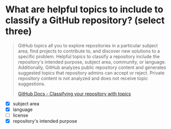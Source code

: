 # What are helpful topics to include to classify a GitHub repository? (select three)

> GitHub topics all you to explore repositories in a particular subject area, find projects to contribute to, and discover new solutions to a specific problem. Helpful topics to classify a repository include the repository's intended purpose, subject area, community, or language. Additionally, GitHub analyzes public repository content and generates suggested topics that repository admins can accept or reject. Private repository content is not analyzed and does not receive topic suggestions.
> 
> [GitHub Docs - Classifying your repository with topics](https://docs.github.com/en/repositories/managing-your-repositorys-settings-and-features/customizing-your-repository/classifying-your-repository-with-topics)

- [x] subject area
- [x] language
- [ ] license
- [x] repository's intended purpose